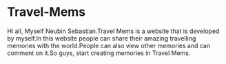 # Travel-Mems
Hi all, Myself Neubin Sebastian.Travel Mems is a website that is developed by myself.In this website people can share their amazing travelling memories with the world.People can also view other memories and can comment on it.So guys, start creating memories in Travel Mems.
